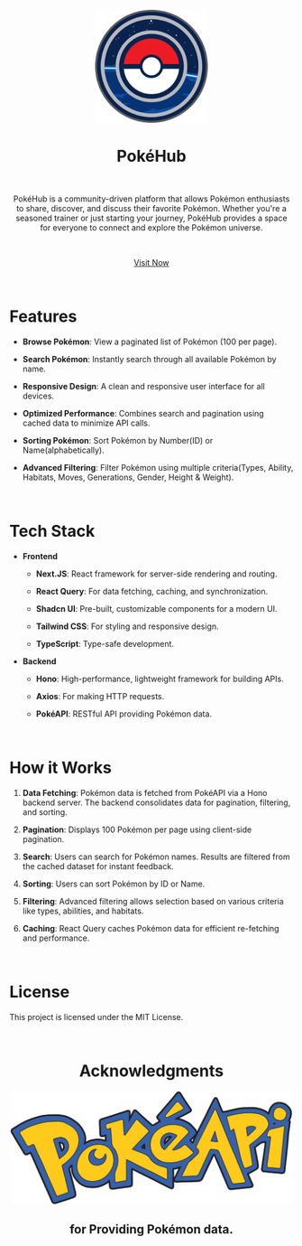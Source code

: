 <br/>

<div align="center">

<img height="200" src="public/logo.png" alt="PokeHub">

# PokéHub

<br/>

<p>
PokéHub is a community-driven platform that allows Pokémon enthusiasts to share, discover, and discuss their favorite Pokémon. Whether you&apos;re a seasoned trainer or just starting your journey, PokéHub provides a space for everyone to connect and explore the Pokémon universe.
</p>

<br />

<a href="https://pok-e-hub.vercel.app/" target="_blank">Visit Now</a>

</div>

<br />

# Features

- **Browse Pokémon**: View a paginated list of Pokémon (100 per page).

- **Search Pokémon**: Instantly search through all available Pokémon by name.

- **Responsive Design**: A clean and responsive user interface for all devices.

- **Optimized Performance**: Combines search and pagination using cached data to minimize API calls.

- **Sorting Pokémon**: Sort Pokémon by Number(ID) or Name(alphabetically).

- **Advanced Filtering**: Filter Pokémon using multiple criteria(Types, Ability, Habitats, Moves, Generations, Gender, Height & Weight).

<br />

# Tech Stack

- **Frontend**

  - **Next.JS**: React framework for server-side rendering and routing.

  - **React Query**: For data fetching, caching, and synchronization.

  - **Shadcn UI**: Pre-built, customizable components for a modern UI.

  - **Tailwind CSS**: For styling and responsive design.

  - **TypeScript**: Type-safe development.

- **Backend**

  - **Hono**: High-performance, lightweight framework for building APIs.

  - **Axios**: For making HTTP requests.

  - **PokéAPI**: RESTful API providing Pokémon data.

<br />

# How it Works

1. **Data Fetching**: Pokémon data is fetched from PokéAPI via a Hono backend server.
   The backend consolidates data for pagination, filtering, and sorting.

2. **Pagination**: Displays 100 Pokémon per page using client-side pagination.

3. **Search**: Users can search for Pokémon names. Results are filtered from the cached dataset for instant feedback.

4. **Sorting**: Users can sort Pokémon by ID or Name.

5. **Filtering**: Advanced filtering allows selection based on various criteria like types, abilities, and habitats.

6. **Caching**: React Query caches Pokémon data for efficient re-fetching and performance.

<br />

# License

This project is licensed under the MIT License.

<br />

<div align="center">

# Acknowledgments

<a href="https://pokeapi.co/" target="_blank">
<img height="200" src="public/pokeapi.svg" alt="PokeHub">
</a>

## for Providing Pokémon data.

</div>

